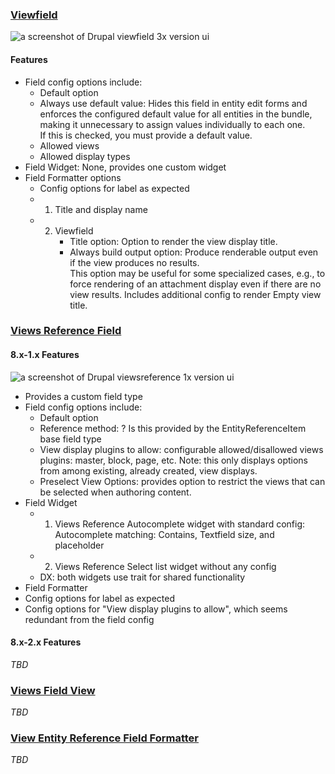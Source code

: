 ### [Viewfield](/project/viewfield)

![a screenshot of Drupal viewfield 3x version ui](https://www.drupal.org/files/issues/2019-11-16/viewfield_ui.png)

#### Features

* Field config options include:  
   * Default option  
   * Always use default value: Hides this field in entity edit forms and enforces the configured default value for all entities in the bundle, making it unnecessary to assign values individually to each one.  
    If this is checked, you must provide a default value.  
   * Allowed views  
   * Allowed display types
* Field Widget: None, provides one custom widget
* Field Formatter options  
   * Config options for label as expected  
   * 1) Title and display name  
   * 2) Viewfield  
         * Title option: Option to render the view display title.  
         * Always build output option: Produce renderable output even if the view produces no results.  
          This option may be useful for some specialized cases, e.g., to force rendering of an attachment display even if there are no view results. Includes additional config to render Empty view title.

### [Views Reference Field](/project/viewsreference)

#### 8.x-1.x Features

![a screenshot of Drupal viewsreference 1x version ui](https://www.drupal.org/files/issues/2019-11-16/viewsreferenece-field-ui.png)

* Provides a custom field type
* Field config options include:  
   * Default option  
   * Reference method: ? Is this provided by the EntityReferenceItem base field type  
   * View display plugins to allow: configurable allowed/disallowed views plugins: master, block, page, etc. Note: this only displays options from among existing, already created, view displays.  
   * Preselect View Options: provides option to restrict the views that can be selected when authoring content.
* Field Widget  
   * 1) Views Reference Autocomplete widget with standard config: Autocomplete matching: Contains, Textfield size, and placeholder  
   * 2) Views Reference Select list widget without any config  
   * DX: both widgets use trait for shared functionality
* Field Formatter
* Config options for label as expected
* Config options for "View display plugins to allow", which seems redundant from the field config

#### 8.x-2.x Features

_TBD_

### [Views Field View](/project/views%5Ffield%5Fview)

_TBD_  

### [View Entity Reference Field Formatter](https://www.drupal.org/project/view%5Fentity%5Fref%5Ffield%5Fformatter)

_TBD_